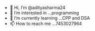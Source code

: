 - 👋 Hi, I’m @adityasharma24
- 👀 I’m interested in ...programming
- 🌱 I’m currently learning ...CPP and DSA
- 📫 How to reach me ...7453027964

<!---
adityasharma24/adityasharma24 is a ✨ special ✨ repository because its `README.md` (this file) appears on your GitHub profile.
You can click the Preview link to take a look at your changes.
--->
